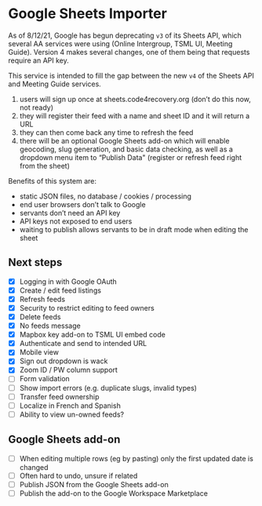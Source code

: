 # Google Sheets Importer

As of 8/12/21, Google has begun deprecating `v3` of its Sheets API, which several AA services were using (Online Intergroup, TSML UI, Meeting Guide). Version 4 makes several changes, one of them being that requests require an API key.

This service is intended to fill the gap between the new `v4` of the Sheets API and Meeting Guide services.

1. users will sign up once at sheets.code4recovery.org (don’t do this now, not ready)
1. they will register their feed with a name and sheet ID and it will return a URL
1. they can then come back any time to refresh the feed
1. there will be an optional Google Sheets add-on which will enable geocoding, slug generation, and basic data checking, as well as a dropdown menu item to “Publish Data" (register or refresh feed right from the sheet)

Benefits of this system are:

-   static JSON files, no database / cookies / processing
-   end user browsers don’t talk to Google
-   servants don’t need an API key
-   API keys not exposed to end users
-   waiting to publish allows servants to be in draft mode when editing the sheet

## Next steps

-   [x] Logging in with Google OAuth
-   [x] Create / edit feed listings
-   [x] Refresh feeds
-   [x] Security to restrict editing to feed owners
-   [x] Delete feeds
-   [x] No feeds message
-   [x] Mapbox key add-on to TSML UI embed code
-   [x] Authenticate and send to intended URL
-   [x] Mobile view
-   [x] Sign out dropdown is wack
-   [x] Zoom ID / PW column support
-   [ ] Form validation
-   [ ] Show import errors (e.g. duplicate slugs, invalid types)
-   [ ] Transfer feed ownership
-   [ ] Localize in French and Spanish
-   [ ] Ability to view un-owned feeds?

## Google Sheets add-on

-   [ ] When editing multiple rows (eg by pasting) only the first updated date is changed
-   [ ] Often hard to undo, unsure if related
-   [ ] Publish JSON from the Google Sheets add-on
-   [ ] Publish the add-on to the Google Workspace Marketplace
